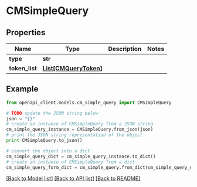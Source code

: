 # CMSimpleQuery


## Properties
Name | Type | Description | Notes
------------ | ------------- | ------------- | -------------
**type** | **str** |  | 
**token_list** | [**List[CMQueryToken]**](CMQueryToken.md) |  | 

## Example

```python
from openapi_client.models.cm_simple_query import CMSimpleQuery

# TODO update the JSON string below
json = "{}"
# create an instance of CMSimpleQuery from a JSON string
cm_simple_query_instance = CMSimpleQuery.from_json(json)
# print the JSON string representation of the object
print CMSimpleQuery.to_json()

# convert the object into a dict
cm_simple_query_dict = cm_simple_query_instance.to_dict()
# create an instance of CMSimpleQuery from a dict
cm_simple_query_form_dict = cm_simple_query.from_dict(cm_simple_query_dict)
```
[[Back to Model list]](../README.md#documentation-for-models) [[Back to API list]](../README.md#documentation-for-api-endpoints) [[Back to README]](../README.md)


